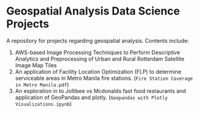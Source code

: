 # Geospatial Analysis Data Science Projects

A repository for projects regarding geospatial analysis. Contents include:
1. AWS-based Image Processing Techniques to Perform Descriptive Analytics and Preprocessing of Urban and Rural Rotterdam Satellite Image Map Tiles
2. An application of Facility Location Optimization (FLP) to determine serviceable areas in Metro Manila fire stations. (`Fire Station Coverage in Metro Manila.pdf`)
3. An exploration in to Jollibee vs Mcdonalds fast food restaurants and application of GeoPandas and plotly. (`Geopandas with Plotly Visualizations.ipynb`)
